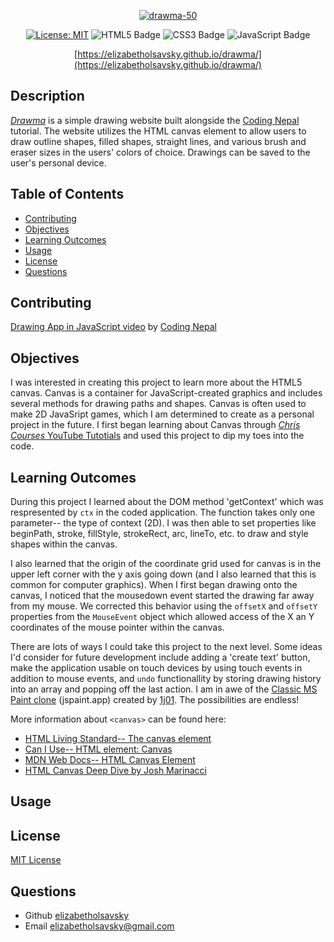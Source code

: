 <div align="center"> 
  
  [![drawma-50](https://github.com/elizabetholsavsky/drawma/assets/116515976/b5c49b4e-011c-4d86-899a-073247922437)](https://elizabetholsavsky.github.io/drawma/)

  <a href="">[![License: MIT](https://img.shields.io/badge/License-MIT-yellow.svg)](https://opensource.org/licenses/MIT)</a>
  ![HTML5 Badge](https://img.shields.io/badge/HTML5-E34F26?logo=html5&logoColor=fff&style=flat)
  ![CSS3 Badge](https://img.shields.io/badge/CSS3-1572B6?logo=css3&logoColor=fff&style=flat)
  ![JavaScript Badge](https://img.shields.io/badge/JavaScript-F7DF1E?logo=javascript&logoColor=000&style=flat)
  
  [https://elizabetholsavsky.github.io/drawma/](https://elizabetholsavsky.github.io/drawma/)
  
</div>

## Description

[*Drawma*](https://elizabetholsavsky.github.io/drawma/) is a simple drawing website built alongside the [Coding Nepal](https://github.com/codingnepal) tutorial. The website utilizes the HTML canvas element to allow users to draw outline shapes, filled shapes, straight lines, and various brush and eraser sizes in the users' colors of choice. Drawings can be saved to the user's personal device.

## Table of Contents

* [Contributing](#contributing)
* [Objectives](#objectives)
* [Learning Outcomes](#learning-outcomes)
* [Usage](#usage)
* [License](#license)
* [Questions](#questions)

## Contributing
[Drawing App in JavaScript video](https://www.youtube.com/watch?v=y84tBZo8GFo) by [Coding Nepal](https://github.com/codingnepal)

## Objectives
I was interested in creating this project to learn more about the HTML5 canvas. Canvas is a container for JavaScript-created graphics and includes several methods for drawing paths and shapes. Canvas is often used to make 2D JavaSript games, which I am determined to create as a personal project in the future. I first began learning about Canvas through [*Chris Courses* YouTube Tutotials](https://www.youtube.com/watch?v=EO6OkltgudE&list=PLIrAIaNuo8lUwoVTogeikht-HMOQm_j5O&index=2) and used this project to dip my toes into the code. 

## Learning Outcomes
During this project I learned about the DOM method 'getContext' which was respresented by `ctx` in the coded application. The function takes only one parameter-- the type of context (2D). I was then able to set properties like beginPath, stroke, fillStyle, strokeRect, arc, lineTo, etc. to draw and style shapes within the canvas. 

I also learned that the origin of the coordinate grid used for canvas is in the upper left corner with the y axis going down (and I also learned that this is common for computer graphics). When I first began drawing onto the canvas, I noticed that the mousedown event started the drawing far away from my mouse. We corrected this behavior using the `offsetX` and `offsetY` properties from the `MouseEvent` object which allowed access of the X an Y coordinates of the mouse pointer within the canvas. 

There are lots of ways I could take this project to the next level. Some ideas I'd consider for future development include adding a 'create text' button, make the application usable on touch devices by using touch events in addition to mouse events, and `undo` functionallity by storing drawing history into an array and popping off the last action. I am in awe of the [Classic MS Paint clone](https://github.com/1j01/jspaint) (jspaint.app) created by [1j01](https://github.com/1j01). The possibilities are endless!

More information about `<canvas>` can be found here:
* [HTML Living Standard-- The canvas element](https://html.spec.whatwg.org/multipage/canvas.html#the-canvas-element)
* [Can I Use-- HTML element: Canvas](https://caniuse.com/?search=HTML%20canvas)
* [MDN Web Docs-- HTML Canvas Element](https://developer.mozilla.org/en-US/docs/Web/API/HTMLCanvasElement)
* [HTML Canvas Deep Dive by Josh Marinacci](https://joshondesign.com/p/books/canvasdeepdive/toc.html)
  
## Usage

## License
[MIT License](https://opensource.org/licenses/MIT)

## Questions
* Github [elizabetholsavsky](https://github.com/elizabetholsavsky)
* Email elizabetholsavsky@gmail.com
